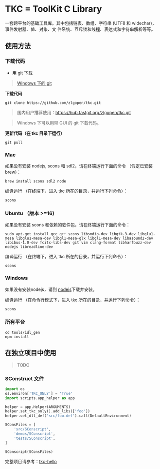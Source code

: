 # TKC = ToolKit C Library

一套跨平台的基础工具库。其中包括链表、数组、字符串 (UTF8 和 widechar)，事件发射器、值、对象、文
件系统、互斥锁和线程、表达式和字符串解析等等。

## 使用方法

### 下载代码

* 用 git 下载

> [Windows 下的 git](https://git-scm.com/download/win)

**下载代码**

```
git clone https://github.com/zlgopen/tkc.git
```

> 国内用户推荐使用：https://hub.fastgit.org/zlgopen/tkc.git

> Windows 下可以用带 GUI 的 git 下载代码。

**更新代码（在 tkc 目录下运行）**

```
git pull
```

### Mac

如果没有安装 nodejs, scons 和 sdl2，请在终端运行下面的命令 （假定已安装 brew)：

```
brew install scons sdl2 node
```

编译运行 （在终端下，进入 tkc 所在的目录，并运行下列命令）：

```
scons
```

### Ubuntu （版本 >=16)

如果没有安装 scons 和依赖的软件包，请在终端运行下面的命令：

```
sudo apt-get install gcc g++ scons libsndio-dev libgtk-3-dev libglu1-mesa libglu1-mesa-dev libgl1-mesa-glx libgl1-mesa-dev libasound2-dev libibus-1.0-dev fcitx-libs-dev git vim clang-format libharfbuzz-dev nodejs libreadline-dev
```

编译运行 （在终端下，进入 tkc 所在的目录，并运行下列命令）：

```
scons
```

### Windows

如果没有安装nodejs，请到 [nodejs](https://nodejs.org/en/)下载并安装。

编译运行 （在命令行模式下，进入 tkc 所在的目录，并运行下列命令）：

```
scons
```

### 所有平台

```
cd tools/idl_gen
npm install
```

## 在独立项目中使用

> TODO

### SConstruct 文件

```python
import os
os.environ['TKC_ONLY'] = 'True'
import scripts.app_helper as app 

helper = app.Helper(ARGUMENTS)
helper.set_tkc_only().add_libs(['foo'])
helper.set_dll_def('src/foo.def').call(DefaultEnvironment)

SConsFiles = [ 
    'src/SConscript',
    'demos/SConscript',
    'tests/SConscript',
]

SConscript(SConsFiles)
```


完整项目请参考：[tkc-hello](https://github.com/zlgopen/tkc-hello)

